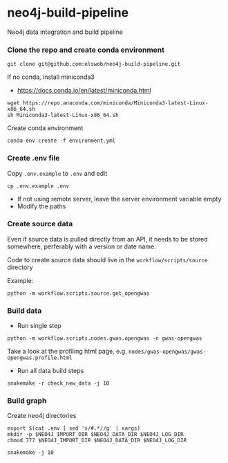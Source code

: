 # neo4j-build-pipeline

Neo4j data integration and build pipeline 


### Clone the repo and create conda environment

```
git clone git@github.com:elswob/neo4j-build-pipeline.git
```

If no conda, install miniconda3
- https://docs.conda.io/en/latest/miniconda.html

```
wget https://repo.anaconda.com/miniconda/Miniconda3-latest-Linux-x86_64.sh
sh Miniconda3-latest-Linux-x86_64.sh
```

Create conda environment

```
conda env create -f environment.yml
```

### Create .env file

Copy `.env.example` to `.env` and edit

```
cp .env.example .env
```

- If not using remote server, leave the server environment variable empty 
- Modify the paths 

### Create source data

Even if source data is pulled directly from an API, it needs to be stored somewhere, perferably with a version or date name.

Code to create source data should live in the `workflow/scripts/source` directory

Example:

```
python -m workflow.scripts.source.get_opengwas
```

###  Build data

- Run single step

```
python -m workflow.scripts.nodes.gwas.opengwas -n gwas-opengwas
```

Take a look at the profiling html page, e.g. `nodes/gwas-opengwas/gwas-opengwas.profile.html`

- Run all data build steps

```
snakemake -r check_new_data -j 10
```

### Build graph

Create neo4j directories

```
export $(cat .env | sed 's/#.*//g' | xargs)
mkdir -p $NEO4J_IMPORT_DIR $NEO4J_DATA_DIR $NEO4J_LOG_DIR
chmod 777 $NEO4J_IMPORT_DIR $NEO4J_DATA_DIR $NEO4J_LOG_DIR
```

```
snakemake -j 10
```